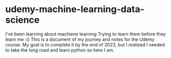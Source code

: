 # udemy-machine-learning-data-science

I've been learning about machiene learning
Trying to learn them before they learn me :()
This is a document of my journey and notes for the Udemy course. 
My goal is to complete it by the end of 2023, but
I realized I needed to take the long road and learn python so here I am.

